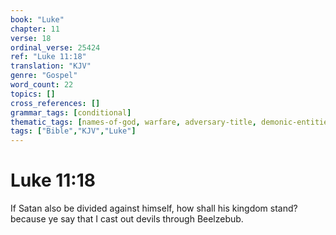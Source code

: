 ```yaml
---
book: "Luke"
chapter: 11
verse: 18
ordinal_verse: 25424
ref: "Luke 11:18"
translation: "KJV"
genre: "Gospel"
word_count: 22
topics: []
cross_references: []
grammar_tags: [conditional]
thematic_tags: [names-of-god, warfare, adversary-title, demonic-entities, demonic-phrases, adversary]
tags: ["Bible","KJV","Luke"]
---
```


# Luke 11:18

If Satan also be divided against himself, how shall his kingdom stand? because ye say that I cast out devils through Beelzebub.
